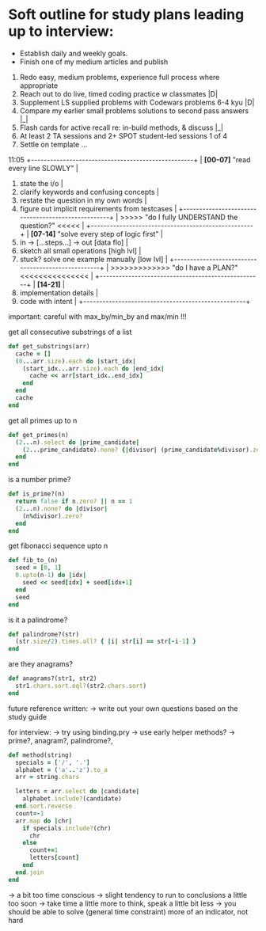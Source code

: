 # Soft outline for study plans leading up to interview:

- Establish daily and weekly goals.
- Finish one of my medium articles and publish

1. Redo easy, medium problems, experience full process where appropriate
2. Reach out to do live, timed coding practice w classmates               |D|
3. Supplement LS supplied problems with Codewars problems 6-4 kyu         |D|
4. Compare my earlier small problems solutions to second pass answers     |_|
5. Flash cards for active recall re: in-build methods, & discuss          |_|
6. At least 2 TA sessions and 2+ SPOT student-led sessions                1 of 4
7. Settle on template ...


11:05
+---------------------------------------------------+
| **[00-07]** "read every line SLOWLY"              |
1. state the i/o                                    |
2. clarify keywords and confusing concepts          |
3. restate the question in my own words             |
4. figure out implicit requirements from testcases  |
+---------------------------------------------------+
| >>>>> "do I fully UNDERSTAND the question?" <<<<< |
+---------------------------------------------------+
| **[07-14]** "solve every step of logic first"     |
1. in -> [...steps...] -> out          [data flo]   |
2. sketch all small operations         [high lvl]   |
3. stuck? solve one example manually   [low  lvl]   |
+---------------------------------------------------+
| >>>>>>>>>>>>> "do I have a PLAN?" <<<<<<<<<<<<<<< |
+---------------------------------------------------+
| **[14-21]**                                       |
1. implementation details                           |
2. code with intent                                 |
+---------------------------------------------------+

important: careful with max_by/min_by and max/min !!!

get all consecutive substrings of a list
```ruby
def get_substrings(arr)
  cache = []
  (0...arr.size).each do |start_idx|
    (start_idx...arr.size).each do |end_idx|
      cache << arr[start_idx..end_idx]
    end
  end
  cache
end
```
get all primes up to n
```ruby
def get_primes(n)
  (2...n).select do |prime_candidate|
    (2...prime_candidate).none? {|divisor| (prime_candidate%divisor).zero?}
  end
end
```
is a number prime?
```ruby
def is_prime?(n)
  return false if n.zero? || n == 1
  (2...n).none? do |divisor|
    (n%divisor).zero?
  end
end
```
get fibonacci sequence upto n
```ruby
def fib_to_(n)
  seed = [0, 1]
  0.upto(n-1) do |idx|
    seed << seed[idx] + seed[idx+1]
  end
  seed
end
```
is it a palindrome?
```ruby
def palindrome?(str)
  (str.size/2).times.all? { |i| str[i] == str[-i-1] }
end
```
are they anagrams?
```ruby
def anagrams?(str1, str2)
  str1.chars.sort.eql?(str2.chars.sort)
end
```

future reference written:
-> write out your own questions based on the study guide

for interview:
-> try using binding.pry
-> use early helper methods?
-> prime?, anagram?, palindrome?,

```ruby
def method(string)
  specials = ['/', '.']
  alphabet = ('a'..'z').to_a
  arr = string.chars

  letters = arr.select do |candidate|
    alphabet.include?(candidate)
  end.sort.reverse
  count=-1
  arr.map do |chr|
    if specials.include?(chr)
      chr
    else
      count+=1
      letters[count]
    end
  end.join
end
```

-> a bit too time conscious
-> slight tendency to run to conclusions a little too soon
-> take time a little more to think, speak a little bit less
-> you should be able to solve (general time constraint) more of an indicator, not hard

